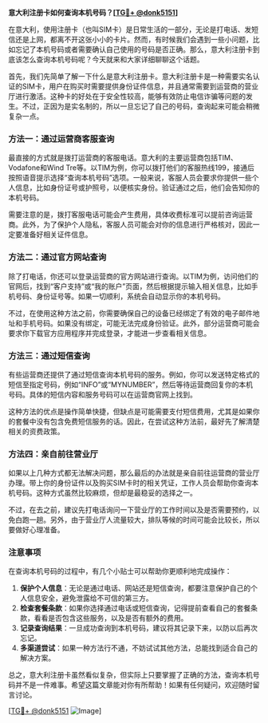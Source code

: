 **意大利注册卡如何查询本机号码？[[TG💪+ @donk5151](https://t.me/s/donk5151)]**

在意大利，使用注册卡（也叫SIM卡）是日常生活的一部分，无论是打电话、发短信还是上网，都离不开这张小小的卡片。然而，有时候我们会遇到一些小问题，比如忘记了本机号码或者需要确认自己使用的号码是否正确。那么，意大利注册卡到底该怎么查询本机号码呢？今天就来和大家详细聊聊这个话题。

首先，我们先简单了解一下什么是意大利注册卡。意大利注册卡是一种需要实名认证的SIM卡，用户在购买时需要提供身份证件信息，并且通常需要到运营商的营业厅进行激活。这种卡的好处在于安全性较高，能够有效防止电信诈骗等问题的发生。不过，正因为是实名制的，所以一旦忘记了自己的号码，查询起来可能会稍微复杂一点。

### **方法一：通过运营商客服查询**

最直接的方式就是拨打运营商的客服电话。意大利的主要运营商包括TIM、Vodafone和Wind Tre等。以TIM为例，你可以拨打他们的客服热线199，接通后按照语音提示选择“查询本机号码”选项。一般来说，客服人员会要求你提供一些个人信息，比如身份证号或护照号，以便核实身份。验证通过之后，他们会告知你的本机号码。

需要注意的是，拨打客服电话可能会产生费用，具体收费标准可以提前咨询运营商。此外，为了保护个人隐私，客服人员可能会对你的信息进行严格核对，因此一定要准备好相关证件信息。

### **方法二：通过官方网站查询**

除了打电话，你还可以登录运营商的官方网站进行查询。以TIM为例，访问他们的官网后，找到“客户支持”或“我的账户”页面，然后根据提示输入相关信息，比如手机号码、身份证号等。如果一切顺利，系统会自动显示你的本机号码。

不过，在使用这种方法之前，你需要确保自己的设备已经绑定了有效的电子邮件地址和手机号码。如果没有绑定，可能无法完成身份验证。此外，部分运营商可能会要求你下载官方应用程序并完成登录，才能进一步查看相关信息。

### **方法三：通过短信查询**

有些运营商还提供了通过短信查询本机号码的服务。例如，你可以发送特定格式的短信至指定号码，例如“INFO”或“MYNUMBER”，然后等待运营商回复你的本机号码。具体的短信内容和服务号码可以在运营商官网上找到。

这种方法的优点是操作简单快捷，但缺点是可能需要支付短信费用，尤其是如果你的套餐中没有包含免费短信服务的话。因此，在尝试这种方法前，最好先了解清楚相关的资费政策。

### **方法四：亲自前往营业厅**

如果以上几种方式都无法解决问题，那么最后的办法就是亲自前往运营商的营业厅办理。带上你的身份证件以及购买SIM卡时的相关凭证，工作人员会帮助你查询本机号码。这种方式虽然比较麻烦，但却是最稳妥的选择之一。

不过，在去之前，建议先打电话询问一下营业厅的工作时间以及是否需要预约，以免白跑一趟。另外，由于营业厅人流量较大，排队等候的时间可能会比较长，所以要做好心理准备。

### **注意事项**

在查询本机号码的过程中，有几个小贴士可以帮助你更顺利地完成操作：

1. **保护个人信息**：无论是通过电话、网站还是短信查询，都要注意保护自己的个人信息安全，避免泄露给不可信的第三方。
2. **检查套餐条款**：如果你选择通过电话或短信查询，记得提前查看自己的套餐条款，看看是否包含这些服务，以及是否有额外的费用。
3. **记录查询结果**：一旦成功查询到本机号码，建议将其记录下来，以防以后再次忘记。
4. **多渠道尝试**：如果一种方法行不通，不妨试试其他方法，总能找到适合自己的解决方案。

总之，意大利注册卡虽然看似复杂，但实际上只要掌握了正确的方法，查询本机号码并不是一件难事。希望这篇文章能对你有所帮助！如果有任何疑问，欢迎随时留言讨论。

[[TG💪+ @donk5151](https://t.me/s/donk5151) ![Image](https://i.postimg.cc/rwNCRYN7/Snipaste-2025-04-30-17-27-05.png)]
